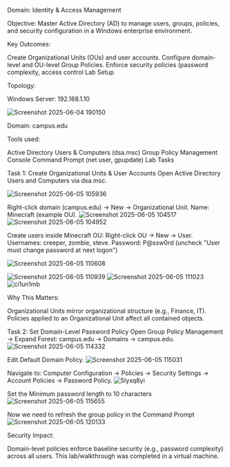 Domain: Identity & Access Management

Objective: Master Active Directory (AD) to manage users, groups, policies, and security configuration in a Windows enterprise environment.

Key Outcomes:

Create Organizational Units (OUs) and user accounts.
Configure domain-level and OU-level Group Policies.
Enforce security policies (password complexity, access control
Lab Setup

Topology:

Windows Server: 192.168.1.10

![Screenshot 2025-06-04 190150](https://github.com/user-attachments/assets/a0139dda-8440-44fb-a945-a633e4c10682)

Domain: campus.edu


Tools used:

Active Directory Users & Computers (dsa.msc)
Group Policy Management Console
Command Prompt (net user, gpupdate)
Lab Tasks

Task 1: Create Organizational Units & User Accounts
Open Active Directory Users and Computers via dsa.msc.

![Screenshot 2025-06-05 105936](https://github.com/user-attachments/assets/d4e2daa7-b75e-4ce9-af94-deaa02c8381b)

Right-click domain (campus.edu) → New → Organizational Unit.
Name: Minecraft (example OU).
![Screenshot 2025-06-05 104517](https://github.com/user-attachments/assets/2863c7f9-72f6-4769-9b06-b3768da367e7)![Screenshot 2025-06-05 104952](https://github.com/user-attachments/assets/3c0e7b7a-008b-47fe-afaa-da702855b1f2)




Create users inside Minecraft OU:
Right-click OU → New → User.
Usernames: creeper, zombie, steve.
Password: P@ssw0rd (uncheck "User must change password at next logon")

![Screenshot 2025-06-05 110608](https://github.com/user-attachments/assets/e44d18d7-e816-4938-b568-cbb318772e60)

![Screenshot 2025-06-05 110939](https://github.com/user-attachments/assets/665072b7-5609-4a40-aeb5-92b14a7b306b)
![Screenshot 2025-06-05 111023](https://github.com/user-attachments/assets/26519fa9-d3f1-40b9-b9f1-8ce39e66802d)
![ci1un1mb](https://github.com/user-attachments/assets/0e860cbb-1879-4188-b050-6d6e3fefb0fb)

Why This Matters:

Organizational Units mirror organizational structure (e.g., Finance, IT). Policies applied to an Organizational Unit affect all contained objects.

Task 2: Set Domain-Level Password Policy
Open Group Policy Management → Expand Forest: campus.edu → Domains → campus.edu.
![Screenshot 2025-06-05 114332](https://github.com/user-attachments/assets/d3eaeb2d-6e8b-4fb9-970b-3c67391bdba5)


Edit Default Domain Policy.
![Screenshot 2025-06-05 115031](https://github.com/user-attachments/assets/a21c93e1-33b3-4772-bd9c-62b4ea2df859)


Navigate to: Computer Configuration → Policies → Security Settings → Account Policies → Password Policy.
![5lyxq8yi](https://github.com/user-attachments/assets/9c19b782-3eb3-4595-b868-5a0e42fe8de7)


Set the Minimum password length to 10 characters
![Screenshot 2025-06-05 115655](https://github.com/user-attachments/assets/b79ce92d-0b97-4a08-b37c-f21f301e8745)



Now we need to refresh the group policy in the Command Prompt
![Screenshot 2025-06-05 120133](https://github.com/user-attachments/assets/a522cdef-bc19-498d-b5b3-4f9cc27706c5)



Security Impact:

Domain-level policies enforce baseline security (e.g., password complexity) across all users. This lab/walkthrough was completed in a virtual machine.
